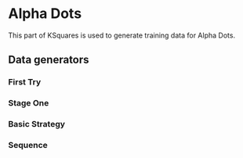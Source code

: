 # Alpha Dots

This part of KSquares is used to generate training data for Alpha Dots.

## Data generators

### First Try

### Stage One

### Basic Strategy

### Sequence 
